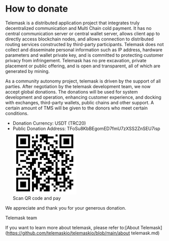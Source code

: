 # How to donate #

Telemask is a distributed application project that integrates truly decentralized communication and Multi Chain cold payment. It has no central communication server or central wallet server, allows client app to directly access blockchain nodes, and allows connection to distributed routing services constructed by third-party participants. Telemask does not collect and disseminate personal information such as IP address, hardware parameters and wallet private key, and is committed to protecting customer privacy from infringement. Telemask has no pre excavation, private placement or public offering, and is open and transparent, all of which are generated by mining.

As a community autonomy project, telemask is driven by the support of all parties. After negotiation by the telemask development team, we now accept global donations. The donations will be used for system development and operation, enhancing customer experience, and docking with exchanges, third-party wallets, public chains and other support. A certain amount of TMS will be given to the donors who meet certain conditions.

* Donation Currency: USDT (TRC20)
* Public Donation Address: TFoSu8KbBEgomED7fmU7zXSS2ZnSEU7isp  
![QR Code](https://github.com/telemaskio/telemaskio/blob/main/QR.jpg)  
    Scan QR code and pay

We appreciate and thank you for your generous donation.

Telemask team



If you want to learn more about telemask, please refer to:[About Telemask](https://github.com/telemaskio/telemaskio/blob/main/about telemask.md)
